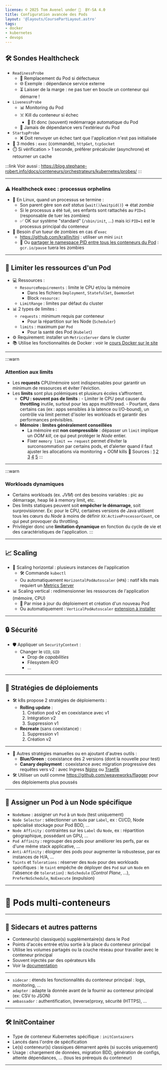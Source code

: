 ```yaml
---
license: © 2025 Tom Avenel under 󰵫  BY-SA 4.0
title: Configuration avancée des Pods
layout: '@layouts/CoursePartLayout.astro'
tags:
- docker
- kubernetes
- devops
---
```


## 🛠️ Sondes Healthcheck
- `ReadinessProbe`
  - 🔄 Remplacement du Pod si défectueux
  - 🌐 Exemple : dépendance service externe
  - ⏳ Laisser de la marge : ne pas tuer en boucle un conteneur qui démarre !
- `LivenessProbe`
  - 📊 Monitoring du Pod
  - ☠️ Kill du conteneur si échec
	- 🔄 Et donc (souvent) redémarrage automatique du Pod
  - 🚫 Jamais de dépendance vers l'extérieur du Pod
- `StartupProbe`
  - ❌ Doit renvoyer un échec tant que l'application n'est pas initialisée
- 🔢 3 modes : `exec` (commande), `httpGet`, `tcpSocket`
- ⏱️ Si vérification > 1 seconde, préférer précalculer (asynchrone) et retourner un cache

:::link
Voir aussi : <https://blog.stephane-robert.info/docs/conteneurs/orchestrateurs/kubernetes/probes/>
:::

---

### ⚠️ Healthcheck exec : processus orphelins
- 🐧 En Linux, quand un processus se termine :
  - Son parent gère son _exit status_ (`wait()`/`waitpid()`) => état _zombie_
  - Si le processus a été tué, ses enfants sont rattachés au `PID=1` (responsable de tuer les zombies)
  - ✅ OK sur système "standard" (`/sbin/init`, …) mais ici `PID=1` est le processus principal du conteneur
- 🧟 Besoin d'un tueur de zombies en cas d'`exec`
  - <https://github.com/krallin/tini> : utiliser un mini `init`
  - 🔄 Ou [partager le namespace PID entre tous les conteneurs du Pod](https://kubernetes.io/docs/tasks/configure-pod-container/share-process-namespace/) : `gcr.io/pause` tuera les zombies

---

## 📏 Limiter les ressources d'un Pod

- 💻 Ressources :
  - `ResourceRequirements` : limite le CPU et/ou la mémoire
    - Dans les fichiers `Deployment`, `StatefulSet`, `DaemonSet`
    - Block `resource:`
  - `LimitRange` : limites par défaut du cluster
- 📊 2 types de limites :
  - `requests` : minimum requis par conteneur
    - Pour la répartition sur les Node (`Scheduler`)
  - `limits` : maximum par `Pod`
    - Pour la santé des Pod (`Kubelet`)
- ⚙️ Requirement: installer un `MetricsServer` dans le cluster
- 📚 Utilise les fonctionnalités de Docker : voir le [cours Docker sur le site](https://www.avenel.pro/docker)

---

:::warn
### Attention aux limits

- Les **requests** CPU/mémoire sont indispensables pour garantir un minimum de ressources et éviter l'éviction.
- Les **limits** sont plus polémiques et plusieurs écoles s’affrontent.
  - **CPU : souvent pas de limits** :
		- Limiter le CPU peut causer du **throttling** inutile, surtout pour les apps multithread.
		- Pourtant, dans certains cas (ex : apps sensibles à la latence ou I/O-bound), un contrôle via limit permet d'isoler les workloads et garantir des performances prévisibles.
  - **Mémoire : limites généralement conseillées**
    - La mémoire est **non compressible** : dépasser un `limit` implique un *OOM kill*, ce qui peut protéger le _Node_ entier.
    - Fixer `memory limit == request` permet d’éviter la surconsommation par certains pods, et d’alerter quand il faut ajuster les allocations via monitoring + OOM kills
💸 Sources : [1](https://medium.com/@carlosalbertoalvesscorreia/would-the-kubernetes-cpu-limit-be-an-anti-pattern-2b07d92d7bd8) [2](https://www.perfectscale.io/blog/kubernetes-cpu-limits) [3](https://home.robusta.dev/blog/stop-using-cpu-limits) [4](https://medium.com/directeam/kubernetes-resources-under-the-hood-part-3-6ee7d6015965) [5](https://stormforge.io/blog/flexibility-matters-when-setting-kubernetes-resource-limits/?utm_campaign=FY25_Q3_Learnk8s&utm_medium=newsletter&utm_source=Learnk8s)
:::

---

:::warn
### Workloads dynamiques

- Certains workloads (ex. _JVM_) ont des besoins variables : pic au démarrage, heap lié à memory limit, etc.
- Des limits statiques peuvent soit **empêcher le démarrage**, soit surprovisionner. Ex: pour le CPU, certaines versions de Java utilisent tous les cœurs du _Node_ à moins de définir `XX:ActiveProcessorCount`, ce qui peut provoquer du throttling.
- Privilégier donc une **limitation dynamique** en fonction du cycle de vie et des caractéristiques de l'application.
:::

---

## 📈 Scaling

- 🔄 Scaling horizontal : plusieurs instances de l'application
  - 🛠️ Commande `kubectl`
  - Ou automatiquement `HorizontalPodAutoscaler` (`HPA`) : natif k8s mais requiert un [Metrics Server](https://github.com/kubernetes-sigs/metrics-server)
- 📊 Scaling vertical : redimensionner les ressources de l'application (mémoire, CPU)
  - 🔄 Par mise à jour du déploiement et création d'un nouveau Pod
  - Ou automatiquement : `VerticalPodAutoscaler` [extension à installer](https://github.com/kubernetes/autoscaler/tree/9f87b78df0f1d6e142234bb32e8acbd71295585a/vertical-pod-autoscaler)

---

## 🔒 Sécurité

- 🛡️ Appliquer un `SecurityContext` :
  - Changer le `UID`, `GID`
	- Drop de _capabilities_
	- Filesystem _R/O_
	- …

---

## 🔄 Stratégies de déploiements

- 🛠️ k8s propose 2 stratégies de déploiements :
  - **Rolling update** :
    1. Création pod v2 en coexistance avec v1
    2. Intégration v2
    3. Suppression v1
  - **Recreate** (sans coexistance) :
    1. Suppression v1
    2. Création v2

---

- 🔄 Autres stratégies manuelles ou en ajoutant d'autres outils :
  - **Blue/Green** : coexistance des 2 versions (dont la nouvelle pour test)
  - **Canary deployment** : coexistance avec migration progressive des requêtes vers v2 : avec Ingress [Nginx](https://kubernetes.github.io/ingress-nginx/examples/canary/) ou [Traefik](https://2021-05-enix.container.training/2.yml.html#658)
- 🛠️ Utiliser un outil comme <https://github.com/weaveworks/flagger> pour des déploiements plus poussés

---

## 🎯 Assigner un Pod à un Node spécifique

- `NodeName` : assigner un `Pod` à un `Node` (test uniquement)
- `Node Selector` : sélectionner un `Node` par `Label`, ex : CI/CD, Node spécialisé stockage pour Pod BDD, …
- `Node Affinity` : contraintes sur les `Label` du `Node`, ex : répartition géographique, possédant un GPU, …
- `Pod Affinity` : regrouper des pods pour améliorer les perfs, par ex d'une même stack applicative, …
- `Anti-Affinity` : éloigner des pods pour augmenter la robustesse, par ex instances de H/A, …
- `Taints` et `Tolerations` : réserver des `Node` pour des workloads spécifiques : le `taint` empêche de déployer des `Pod` sur un `Node` en l'absence de `toleration`) : `NoSchedule` (_Control Plane_, …), `PreferNoSchedule`, `NoExecute` (expulsion)

---

# 🧩 Pods multi-conteneurs

---

## 🚗 Sidecars et autres patterns

- Conteneur(s) classique(s) supplémentaire(s) dans le Pod
- Points d'accès entrée et/ou sortie à la place du conteneur principal
- Utilise les volumes partagés ou la couche réseau pour travailler avec le conteneur principal
- Souvent injectés par des opérateurs k8s
- Voir la [documentation](https://kubernetes.io/docs/concepts/workloads/pods/sidecar-containers/)

---

- `sidecar` : étends les fonctionnalités du conteneur principal : logs, monitoring, …
- `adapter` : adapte la donnée avant de la fournir au conteneur principal (ex: CSV to JSON)
- `ambassador` : authentification, (reverse)proxy, sécurité (HTTPS), …

---

## 🛠️ InitContainer

- Type de conteneur Kubernetes spécifique : `initContainers`
- Lancés dans l'ordre de spécification
- Le(s) conteneur(s) classiques démarrent après (si succès uniquement)
- Usage : chargement de données, migration BDD, génération de configs, attente dépendances, … (tous les prérequis du conteneur)

---

